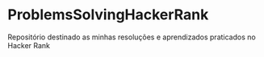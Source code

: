 # ProblemsSolvingHackerRank
Repositório destinado as minhas resoluções e aprendizados praticados no Hacker Rank
